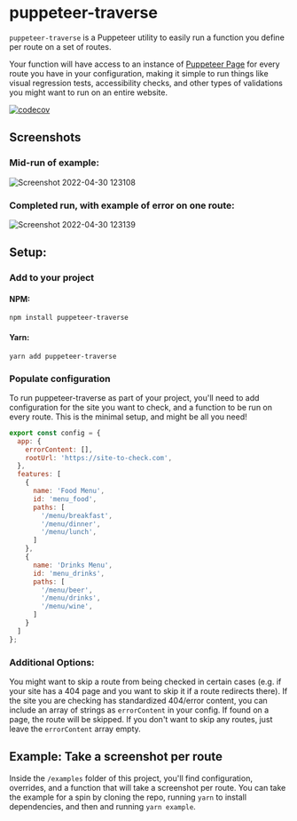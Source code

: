 # puppeteer-traverse

`puppeteer-traverse` is a Puppeteer utility to easily run a function you define per route on a set of routes.

Your function will have access to an instance of [Puppeteer Page](https://pptr.dev/#?product=Puppeteer&show=api-class-page) for every route you have in your configuration, making it simple to run things like visual regression tests, accessibility checks, and other types of validations you might want to run on an entire website.

[![codecov](https://codecov.io/gh/beckkramer/puppeteer-traverse/branch/main/graph/badge.svg?token=K32F7O3GV5)](https://codecov.io/gh/beckkramer/puppeteer-traverse)

## Screenshots

### Mid-run of example:
![Screenshot 2022-04-30 123108](https://user-images.githubusercontent.com/2972688/166116163-b7abe728-9602-42aa-87b5-378a846f971d.png)

### Completed run, with example of error on one route:
![Screenshot 2022-04-30 123139](https://user-images.githubusercontent.com/2972688/166116174-cd389292-b14d-4bbb-b704-72ca2fbea805.png)

## Setup:

### Add to your project

#### NPM:
```
npm install puppeteer-traverse
```
#### Yarn:
```
yarn add puppeteer-traverse
```

### Populate configuration

To run puppeteer-traverse as part of your project, you'll need to add configuration for the site you want to check, and a function to be run on every route. This is the minimal setup, and might be all you need!

```js
export const config = {
  app: {
    errorContent: [],
    rootUrl: 'https://site-to-check.com',
  },
  features: [
    {
      name: 'Food Menu',
      id: 'menu_food',
      paths: [
        '/menu/breakfast',
        '/menu/dinner',
        '/menu/lunch',
      ]
    },
    {
      name: 'Drinks Menu',
      id: 'menu_drinks',
      paths: [
        '/menu/beer',
        '/menu/drinks',
        '/menu/wine',
      ]
    }
  ]
};
```

### Additional Options:

You might want to skip a route from being checked in certain cases (e.g. if your site has a 404 page and you want to skip it if a route redirects there). If the site you are checking has standardized 404/error content, you can include an array of strings as `errorContent` in your config. If found on a page, the route will be skipped. If you don't want to skip any routes, just leave the `errorContent` array empty.

## Example: Take a screenshot per route

Inside the `/examples` folder of this project, you'll find configuration, overrides, and a function that will take a screenshot per route. You can take the example for a spin by cloning the repo, running `yarn` to install dependencies, and then and running `yarn example`.

